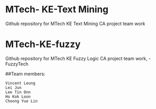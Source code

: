 # MTech- KE-Text Mining

Github repository for MTech KE Text Mining CA project team work

# MTech-KE-fuzzy

Github repository for MTech KE Fuzzy Logic CA project team work,  - FuzzyTech

##Team members:

    Vincent Leung
    Lei Jun
    Lee Tin Onn
    Ho Kok Loon
    Choong Yue Lin

